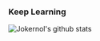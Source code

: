 ### Keep Learning
![Jokernol's github stats](https://github-readme-stats.vercel.app/api?username=Jokernol&show_icons=true&theme=onedark&count_private=true)

